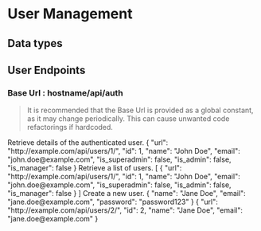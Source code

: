 # User Management

## Data types
<api-schema openapi-path="./user_management.yaml" name="InterfaceUser"/>

## User Endpoints

### Base Url : hostname/api/auth
> It is recommended that the Base Url is provided as a global constant, as it may change periodically. This can cause unwanted code refactorings if hardcoded.
<api-doc openapi-path="./user_management.yaml">
<api-endpoint endpoint="/user/" method="GET">
<description>Retrieve details of the authenticated user.</description>
<response type="200">
<sample lang="json" title="Response">
{
  "url": "http://example.com/api/users/1/",
  "id": 1,
  "name": "John Doe",
  "email": "john.doe@example.com",
  "is_superadmin": false,
  "is_admin": false,
  "is_manager": false
}
</sample>
</response>
</api-endpoint>
<api-endpoint endpoint="/users/" method="GET">
<description>Retrieve a list of users.</description>
<response type="200">
<sample lang="json" title="Response">
[
  {
    "url": "http://example.com/api/users/1/",
    "id": 1,
    "name": "John Doe",
    "email": "john.doe@example.com",
    "is_superadmin": false,
    "is_admin": false,
    "is_manager": false
  }
]
</sample>
</response>
</api-endpoint>
<api-endpoint endpoint="/users/" method="POST">
<description>Create a new user.</description>
<request>
<sample lang="json" title="Request Body">
{
  "name": "Jane Doe",
  "email": "jane.doe@example.com",
  "password": "password123"
}
</sample>
</request>
<response type="201">
<sample lang="json" title="Response">
{
  "url": "http://example.com/api/users/2/",
  "id": 2,
  "name": "Jane Doe",
  "email": "jane.doe@example.com"
}
</sample>
</response>
</api-endpoint>
</api-doc>